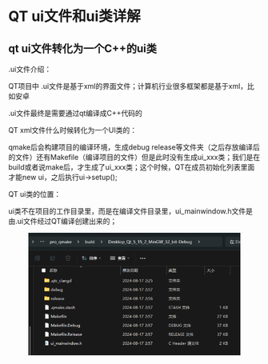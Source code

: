 # QT ui文件和ui类详解

## qt ui文件转化为一个C++的ui类

.ui文件介绍：

QT项目中 .ui文件是基于xml的界面文件；计算机行业很多框架都是基于xml，比如安卓

.ui文件最终是需要通过qt编译成C++代码的



QT xml文件什么时候转化为一个UI类的：

qmake后会构建项目的编译环境，生成debug release等文件夹（之后存放编译后的文件）还有Makefile（编译项目的文件）但是此时没有生成ui\_xxx类；我们是在build或者说make后，才生成了ui\_xxx类；这个时候，QT在成员初始化列表里面才能new ui，之后执行ui->setup();



QT ui类的位置：

ui类不在项目的工作目录里，而是在编译文件目录里，ui\_mainwindow.h文件是由.ui文件经过QT编译创建出来的；

<div align="left">

<figure><img src="../.gitbook/assets/image (17).png" alt=""><figcaption></figcaption></figure>

</div>


